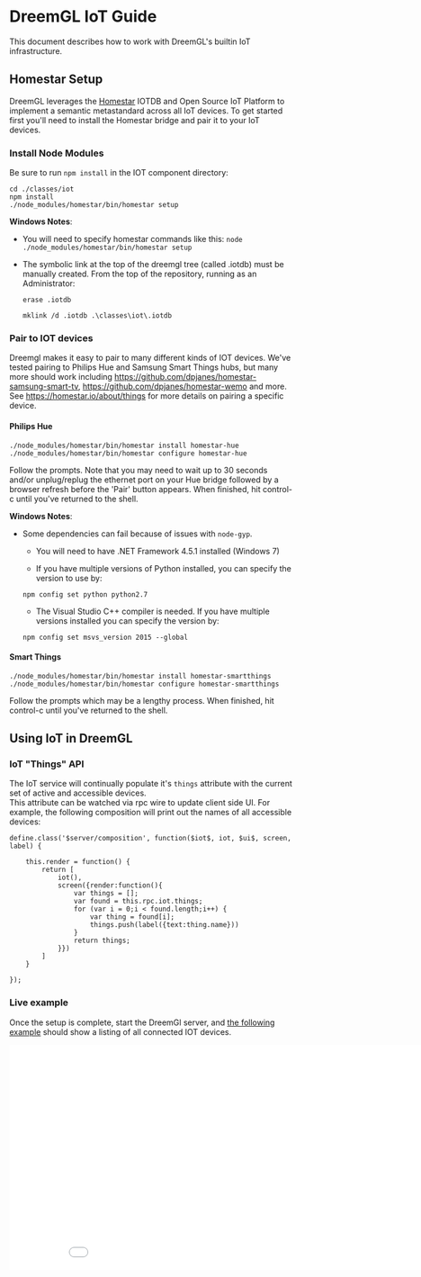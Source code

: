 # DreemGL IoT Guide

This document describes how to work with DreemGL's builtin IoT infrastructure.

## Homestar Setup 

DreemGL leverages the [Homestar](https://github.com/dpjanes/iotdb-homestar) IOTDB and Open Source IoT Platform to 
implement a semantic metastandard across all IoT devices.  To get started first you'll need to install the Homestar 
bridge and pair it to your IoT devices.

### Install Node Modules

Be sure to run `npm install` in the IOT component directory:

    cd ./classes/iot
    npm install
    ./node_modules/homestar/bin/homestar setup

**Windows Notes**:

  -  You will need to specify homestar commands like this: `node ./node_modules/homestar/bin/homestar setup`

  - The symbolic link at the top of the dreemgl tree (called .iotdb) must be manually created. From the top of the repository, running as an Administrator:

    `erase .iotdb`
    
    `mklink /d .iotdb .\classes\iot\.iotdb`

### Pair to IOT devices

Dreemgl makes it easy to pair to many different kinds of IOT devices. We've tested pairing to Philips Hue and Samsung Smart Things hubs, but many more should work including https://github.com/dpjanes/homestar-samsung-smart-tv, https://github.com/dpjanes/homestar-wemo and more. See https://homestar.io/about/things for more details on pairing a specific device. 

#### Philips Hue

    ./node_modules/homestar/bin/homestar install homestar-hue
    ./node_modules/homestar/bin/homestar configure homestar-hue

Follow the prompts. 
Note that you may need to wait up to 30 seconds and/or unplug/replug the ethernet port on your Hue bridge followed by a browser refresh before the 'Pair' button appears. 
When finished, hit control-c until you've returned to the shell.

**Windows Notes**: 

  - Some dependencies can fail because of issues with `node-gyp`.
    
    - You will need to have .NET Framework 4.5.1 installed (Windows 7)
    
    - If you have multiple versions of Python installed, you can specify the version to use by:
    
    `npm config set python python2.7`
    
    - The Visual Studio C++ compiler is needed. If you have multiple versions installed you can specify the version by:
    
    `npm config set msvs_version 2015 --global`

#### Smart Things

    ./node_modules/homestar/bin/homestar install homestar-smartthings
    ./node_modules/homestar/bin/homestar configure homestar-smartthings

Follow the prompts which may be a lengthy process. 
When finished, hit control-c until you've returned to the shell.

## Using IoT in DreemGL

### IoT "Things" API

The IoT service will continually populate it's `things` attribute with the current set of active and accessible devices.  
This attribute can be watched via rpc wire to update client side UI.  For example, the following composition will print 
out the names of all accessible devices:

    define.class('$server/composition', function($iot$, iot, $ui$, screen, label) {
    
    	this.render = function() {
    		return [
    			iot(),
    			screen({render:function(){
    				var things = [];
    				var found = this.rpc.iot.things;
    				for (var i = 0;i < found.length;i++) {
    					var thing = found[i];
    					things.push(label({text:thing.name}))
    				}
    				return things;
    			}})
    		]
    	}
    	
    });


### Live example

Once the setup is complete, start the DreemGl server, and [the following example](http://localhost:2000/examples/components/iot/) should show a listing of all connected IOT devices.

<iframe style="border:0;width:900px; height:400px" src="/examples/components/iot/"></iframe>


